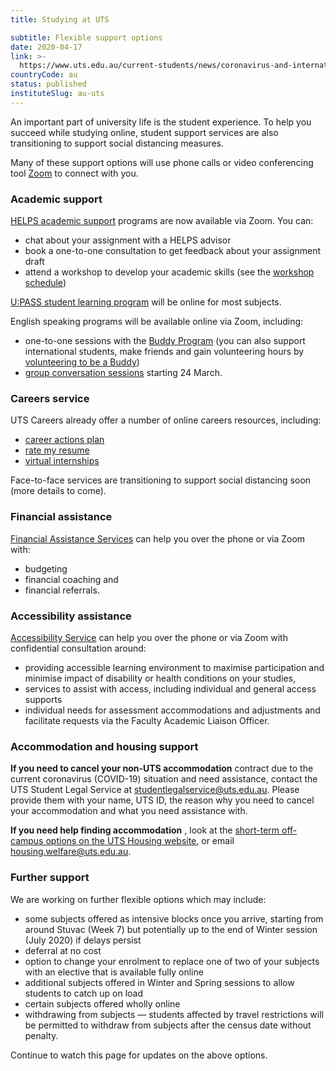 ```yaml
---
title: Studying at UTS

subtitle: Flexible support options
date: 2020-04-17
link: >-
  https://www.uts.edu.au/current-students/news/coronavirus-and-international-travel-information
countryCode: au
status: published
instituteSlug: au-uts
---
```

An important part of university life is the student experience. To help you succeed while studying online, student support services are also transitioning to support social distancing measures.

Many of these support options will use phone calls or video conferencing tool [Zoom](https://www.uts.edu.au/current-students/managing-your-course/using-uts-systems/zoom) to connect with you.

### Academic support

[HELPS academic support](https://www.uts.edu.au/current-students/support/helps) programs are now available via Zoom. You can:

  * chat about your assignment with a HELPS advisor  
  * book a one-to-one consultation to get feedback about your assignment draft  
  * attend a workshop to develop your academic skills (see the [workshop schedule](https://www.uts.edu.au/current-students/support/helps/daily-workshops))



[U:PASS student learning program](https://www.uts.edu.au/current-students/support/upass/upass) will be online for most subjects. 

English speaking programs will be available online via Zoom, including:

  * one-to-one sessions with the [Buddy Program](https://www.uts.edu.au/current-students/support/helps/helps-uconnect) (you can also support international students, make friends and gain volunteering hours by [volunteering to be a Buddy](https://www.uts.edu.au/current-students/support/helps/helps-uconnect))  
  * [group conversation sessions](https://www.uts.edu.au/current-students/support/helps/english-speaking) starting 24 March.



### Careers service

UTS Careers already offer a number of online careers resources, including:

  * [career actions plan](https://www.uts.edu.au/current-students/opportunities/careers/resources/resources-overview/career-action-plan) 
  * [rate my resume](https://www.uts.edu.au/current-students/opportunities/careers/resources/resources-overview/rate-my-resume)
  * [virtual internships](https://www.insidesherpa.com/)



Face-to-face services are transitioning to support social distancing soon (more details to come).  

### Financial assistance

[Financial Assistance Services](https://www.uts.edu.au/current-students/support/financial-help/financial-assistance-service) can help you over the phone or via Zoom with:

  * budgeting
  * financial coaching and
  * financial referrals.   



### Accessibility assistance

[Accessibility Service](https://www.uts.edu.au/current-students/students-with-accessibility-requirements/accessibility-service) can help you over the phone or via Zoom with confidential consultation around:  

  * providing accessible learning environment to maximise participation and minimise impact of disability or health conditions on your studies,  
  * services to assist with access, including individual and general access supports  
  * individual needs for assessment accommodations and adjustments and facilitate requests via the Faculty Academic Liaison Officer.  



### Accommodation and housing support

**If you need to cancel your non-UTS accommodation** contract due to the current coronavirus (COVID-19) situation and need assistance, contact the UTS Student Legal Service at [studentlegalservice@uts.edu.au](mailto:studentlegalservice@uts.edu.au).  Please provide them with your name, UTS ID, the reason why you need to cancel your accommodation and what you need assistance with. 

**If you need help finding accommodation** , look at the [short-term off-campus options on the UTS Housing website](mailto:https://www.uts.edu.au/current-students/support/uts-housing-service/uts-housing-services/off-campus-accommodation), or email [housing.welfare@uts.edu.au](mailto:housing.welfare@uts.edu.au). 

### Further support

We are working on further flexible options which may include: 

  * some subjects offered as intensive blocks once you arrive, starting from around Stuvac (Week 7) but potentially up to the end of Winter session (July 2020) if delays persist 
  * deferral at no cost 
  * option to change your enrolment to replace one of two of your subjects with an elective that is available fully online 
  * additional subjects offered in Winter and Spring sessions to allow students to catch up on load 
  * certain subjects offered wholly online 
  * withdrawing from subjects — students affected by travel restrictions will be permitted to withdraw from subjects after the census date without penalty. 



Continue to watch this page for updates on the above options.
